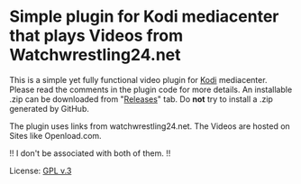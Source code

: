 # Simple plugin for Kodi mediacenter that plays Videos from Watchwrestling24.net

This is a simple yet fully functional video plugin for [Kodi](http://kodi.tv) mediacenter.
Please read the comments in the plugin code for more details.
An installable .zip can be downloaded from "[Releases](https://github.com/space2walker/plugin.video.wrestling24/releases)" tab.
Do **not** try to install a .zip generated by GitHub.

The plugin uses links from watchwrestling24.net.
The Videos are hosted on Sites like Openload.com.

!! I don't be associated with both of them. !!

License: [GPL v.3](http://www.gnu.org/copyleft/gpl.html)
